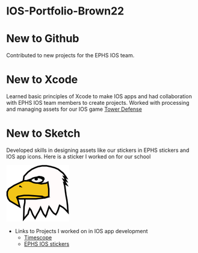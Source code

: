 # IOS-Portfolio-Brown22


# New to Github
Contributed to new projects for the EPHS IOS team.
# New to Xcode
Learned basic principles of Xcode to make IOS apps and had collaboration with 
EPHS IOS team members to create projects. Worked with processing and managing assets for our IOS game [Tower Defense](https://github.com/EPHS-iOS/Tower-Defense)
# New to Sketch
Developed skills in designing assets like our stickers in EPHS stickers and IOS app icons. 
Here is a sticker I worked on for our school

![Eagle head sticker](Eagle_head.png)



* Links to Projects I worked on in IOS app development
  * [Timescope](https://github.com/ElliottB678/blockstock)
  * [EPHS IOS stickers](https://github.com/EPHS-iOS/Stickers)



